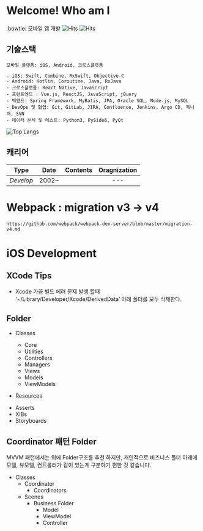 # Welcome! Who am I

:bowtie: 모바일 앱 개발
 ![Hits](https://hits.seeyoufarm.com/api/count/incr/badge.svg?url=https://github.com/iamjeffrey) ![Hits](https://img.shields.io/github/followers/iamjeffrey?label=Follow)

## 기술스택
`모바일 플랫폼: iOS, Android, 크로스플랫폼`
```
- iOS: Swift, Combine, RxSwift, Objective-C
- Android: Kotlin, Coroutine, Java, RxJava
- 크로스플랫폼: React Native, JavaScript
- 프런트엔드 : Vue.js, ReactJS, JavaScript, jQuery
- 백엔드: Spring Framework, MyBatis, JPA, Oracle SQL, Node.js, MySQL
- DevOps 및 협업: Git, GitLab, JIRA, Confluence, Jenkins, Argo CD, 제니퍼, SVN
- 데이터 분석 및 테스트: Python3, PySide6, PyQt
```

![Top Langs](https://github-readme-stats.vercel.app/api/top-langs/?username=iamjeffrey&layout=compact)

## 캐리어
| **Type** | **Date** | **Contents** | **Oragnization** |
|:--------:|:--------:|:--------:|:--------:|
| *Develop* | 2002~ |  | --- |

# Webpack : migration v3 -> v4
`https://github.com/webpack/webpack-dev-server/blob/master/migration-v4.md`

# iOS Development 
## XCode Tips
- Xcode 가끔 빌드 에러 문제 발생 할때 ‘~/Library/Developer/Xcode/DerivedData’ 아래 폴더를 모두 삭제한다.

## Folder
- Classes
   + Core
   + Utilities
   + Controllers
   + Managers
   + Views
   + Models
   + ViewModels
   
- Resources
 + Asserts
 + XIBs
 + Storyboards
 
 ## Coordinator 패턴 Folder
 MVVM 패턴에서는 위에 Folder구조를 추천 하지만, 개인적으로 비즈니스 폴더 아래에 모델, 뷰모델, 컨트롤러가 같이 있는게 구분하기 편한 것 같습니다.
 
 - Classes
   + Coordinator
     + Coordinators
   + Scenes
     + Business Folder
       + Model
       + ViewModel
       + Controller
 
<!--
**iamjeffrey/iamjeffrey** is a ✨ _special_ ✨ repository because its `README.md` (this file) appears on your GitHub profile.

Here are some ideas to get you started:

- 🔭 I’m currently working on ...
- 🌱 I’m currently learning ...
- 👯 I’m looking to collaborate on ...
- 🤔 I’m looking for help with ...
- 💬 Ask me about ...
- 📫 How to reach me: ...
- 😄 Pronouns: ...
- ⚡ Fun fact: ...
-->
